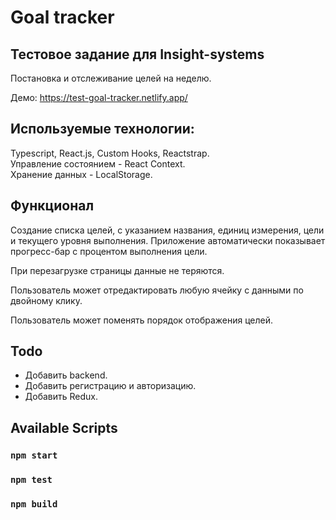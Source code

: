 # Goal tracker

## Тестовое задание для Insight-systems
Постановка и отслеживание целей на неделю.

Демо: https://test-goal-tracker.netlify.app/

## Используемые технологии:

Typescript, React.js, Custom Hooks, Reactstrap.<br>
Управление состоянием - React Context.<br>
Хранение данных - LocalStorage.

## Функционал

Создание списка целей, с указанием названия, единиц измерения, цели и текущего уровня
выполнения. Приложение автоматически показывает прогресс-бар с процентом выполнения цели.

При перезагрузке страницы данные не теряются.

Пользователь может отредактировать любую ячейку с данными по двойному клику.

Пользователь может поменять порядок отображения целей.

## Todo
* Добавить backend.
* Добавить регистрацию и авторизацию.
* Добавить Redux.

## Available Scripts

### `npm start`

### `npm test`

### `npm build`